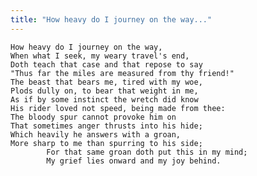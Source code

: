 ```yaml
---
title: "How heavy do I journey on the way..."
---
```


	How heavy do I journey on the way,
	When what I seek, my weary travel's end,
	Doth teach that case and that repose to say
	"Thus far the miles are measured from thy friend!"
	The beast that bears me, tired with my woe,
	Plods dully on, to bear that weight in me,
	As if by some instinct the wretch did know
	His rider loved not speed, being made from thee:
	The bloody spur cannot provoke him on
	That sometimes anger thrusts into his hide;
	Which heavily he answers with a groan,
	More sharp to me than spurring to his side;
			For that same groan doth put this in my mind;
			My grief lies onward and my joy behind.

